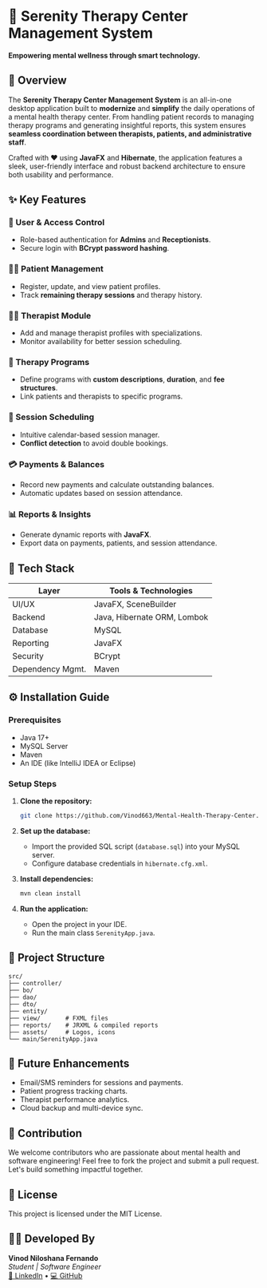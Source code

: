 # 🌿 Serenity Therapy Center Management System

**Empowering mental wellness through smart technology.**

## 🧠 Overview

The **Serenity Therapy Center Management System** is an all-in-one desktop application built to **modernize** and **simplify** the daily operations of a mental health therapy center. From handling patient records to managing therapy programs and generating insightful reports, this system ensures **seamless coordination between therapists, patients, and administrative staff**.

Crafted with ❤️ using **JavaFX** and **Hibernate**, the application features a sleek, user-friendly interface and robust backend architecture to ensure both usability and performance.

## ✨ Key Features

### 👤 User & Access Control
* Role-based authentication for **Admins** and **Receptionists**.
* Secure login with **BCrypt password hashing**.

### 🧍‍♂️ Patient Management
* Register, update, and view patient profiles.
* Track **remaining therapy sessions** and therapy history.

### 🧑‍⚕️ Therapist Module
* Add and manage therapist profiles with specializations.
* Monitor availability for better session scheduling.

### 🧘 Therapy Programs
* Define programs with **custom descriptions**, **duration**, and **fee structures**.
* Link patients and therapists to specific programs.

### 📅 Session Scheduling
* Intuitive calendar-based session manager.
* **Conflict detection** to avoid double bookings.

### 💳 Payments & Balances
* Record new payments and calculate outstanding balances.
* Automatic updates based on session attendance.

### 📊 Reports & Insights
* Generate dynamic reports with **JavaFX**.
* Export data on payments, patients, and session attendance.

## 🧰 Tech Stack

| Layer | Tools & Technologies |
|-------|----------------------|
| UI/UX | JavaFX, SceneBuilder |
| Backend | Java, Hibernate ORM, Lombok |
| Database | MySQL |
| Reporting | JavaFX |
| Security | BCrypt |
| Dependency Mgmt. | Maven |

## ⚙️ Installation Guide

### Prerequisites
* Java 17+
* MySQL Server
* Maven
* An IDE (like IntelliJ IDEA or Eclipse)

### Setup Steps
1. **Clone the repository:**
   ```bash
   git clone https://github.com/Vinod663/Mental-Health-Therapy-Center.git
   ```

2. **Set up the database:**
    * Import the provided SQL script (`database.sql`) into your MySQL server.
    * Configure database credentials in `hibernate.cfg.xml`.

3. **Install dependencies:**
   ```bash
   mvn clean install
   ```

4. **Run the application:**
    * Open the project in your IDE.
    * Run the main class `SerenityApp.java`.

## 📁 Project Structure
```
src/
├── controller/
├── bo/
├── dao/
├── dto/
├── entity/
├── view/       # FXML files
├── reports/    # JRXML & compiled reports
├── assets/     # Logos, icons
└── main/SerenityApp.java
```

## 📌 Future Enhancements
* Email/SMS reminders for sessions and payments.
* Patient progress tracking charts.
* Therapist performance analytics.
* Cloud backup and multi-device sync.

## 🤝 Contribution
We welcome contributors who are passionate about mental health and software engineering! Feel free to fork the project and submit a pull request. Let's build something impactful together.

## 🧾 License
This project is licensed under the MIT License.

## 👨‍💻 Developed By
**Vinod Niloshana Fernando**  
*Student | Software Engineer*  
[🔗 LinkedIn](https://www.linkedin.com/in/vinod-niloshana-09678731a/) • [💻 GitHub](https://github.com/Vinod663)
